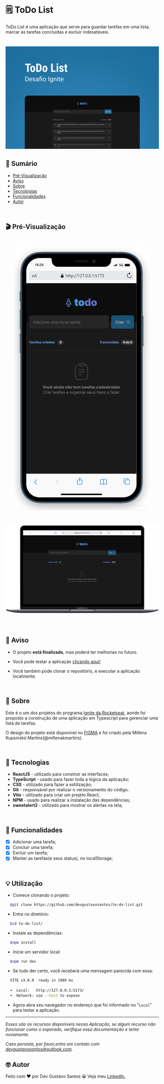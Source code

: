 # :spiral_notepad: ToDo List

ToDo List é uma aplicação que serve para guardar tarefas em uma lista, marcar as tarefas concluídas e excluir indesatáveis.

<h1 align="center">
    <img src="./public/cover.jpg" alt="Capa do projeto">
</h1>

## :open_book: Sumário

- [Pré-Visualização](#clapper-pré-visualização)
- [Aviso](#loudspeaker-aviso)
- [Sobre](#memo-sobre)
- [Tecnologias](#floppy_disk-tecnologias)
- [Funcionalidades](#hammer-funcionalidades)
- [Autor](#nerd_face-autor)

</br>

## :clapper: Pré-Visualização

<h1 align="center">
  <img src="./public/mobile-preview.gif" alt="gif da versão mobile">
</h1>

<h1 align="center">
  <img src="./public/desktop-preview.gif" alt="gif da versão desktop">
</h1>

</br>

## :loudspeaker: Aviso

- O projeto **está finalizado**, mas poderá ter melhorias no futuro.

- Você pode testar a aplicação [clicando aqui!](https://todo-list-2023.netlify.app/)

- Você também pode clonar o repositório, e executar a aplicação localmente.

</br>

## :memo: Sobre

Este é o um dos projetos do programa [Ignite da Rocketseat](https://www.rocketseat.com.br/ignite), aonde foi proposto a construção de uma aplicação em Typescript para gerenciar uma lista de tarefas.

O design do projeto está disponível no [FIGMA](<https://www.figma.com/file/EgU4ubkS5OhlE8sAbROs3K/ToDo-List-(Copy)?node-id=101%3A98&t=3i3J57EXerQsZZXS-0>) e foi criado pela Millena Kupsinskü Martins(@millenakmartins).

</br>

## :floppy_disk: Tecnologias

- **ReactJS** - utilizado para construir as interfaces;
- **TypeScript** - usado para fazer toda a lógica da aplicação;
- **CSS** - utilizado para fazer a estilização;
- **Git** - responsável por realizar o versionamento do código.
- **Vite** - utilizado para criar um projeto React;
- **NPM** - usado para realizar a instalação das dependências;
- **sweetalert2** - utilizado para mostrar os alertas na tela;

</br>

## :hammer: Funcionalidades

- [x] Adicionar uma tarefa;
- [x] Concluir uma tarefa;
- [x] Excluir um tarefa;
- [x] Manter as tarefas(e seus status), no localStorage;

</br>

## :bulb: Utilização

- Comece clonando o projeto:

```bash
  $git clone https://github.com/devgustavosantos/to-do-list.git
```

- Entre no diretório:

```bash
  $cd to-do-list/
```

- Instale as dependências:

```bash
  $npm install
```

- Inicie um servidor local:

```bash
  $npm run dev
```

- Se tudo der certo, você receberá uma mensagem parecida com essa:

```bash
  VITE v3.0.9  ready in 1989 ms

  ➜  Local:   http://127.0.0.1:5173/
  ➜  Network: use --host to expose
```

- Agora abra seu navegador no endereço que foi informado no "`Local`" para testar a aplicação.

---

_Esses são os recursos disponíveis nessa Aplicação, se algum recurso não funcionar como o esperado, verifique essa documentação e tente novamente._

_Caso persista, por favor,entre em contato com [devgustavosantos@outlook.com](mailto:devgustavosantos@outlook.com)._

## :nerd_face: Autor

Feito com :heart: por Dev Gustavo Santos :grinning: Veja meu [LinkedIn.](https://www.linkedin.com/in/devgustavosantos/)
